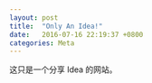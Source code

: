 ```yaml
---
layout: post
title:  "Only An Idea!"
date:   2016-07-16 22:19:37 +0800
categories: Meta
---
```

这只是一个分享 Idea 的网站。

